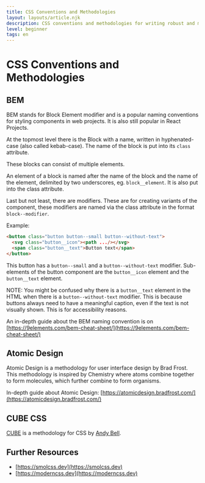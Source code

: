 ```yaml
---
title: CSS Conventions and Methodologies
layout: layouts/article.njk
description: CSS conventions and methodologies for writing robust and maintainable web applications
level: beginner
tags: en
---
```


# CSS Conventions and Methodologies

## BEM

BEM stands for Block Element modifier and is a popular naming conventions for styling components in web projects. It is also still popular in React Projects.

At the topmost level there is the Block with a name, written in hyphenated-case (also called kebab-case). The name of the block is put into its `class` attribute.

These blocks can consist of multiple elements.

An element of a block is named after the name of the block and the name of the element, delimited by two underscores, eg. `block__element`. It is also put into the class attribute.

Last but not least, there are modifiers. These are for creating variants of the component, these modifiers are named via the class attribute in the format `block--modifier`.

Example: 

```html
<button class="button button--small button--without-text">
  <svg class="button__icon"><path .../></svg>
  <span class="button__text">Button text</span>
</button>
```

This button has a `button--small` and a `button--without-text` modifier.
Sub-elements of the button component are the `button__icon` element and the `button__text` element. 

NOTE: You might be confused why there is a `button__text` element in the HTML when there is a `button--without-text` modifier. This is because buttons always need to have a meaningful caption, even if the text is not visually shown. This is for accessibility reasons.

An in-depth guide about the BEM naming convention is on [https://9elements.com/bem-cheat-sheet/](https://9elements.com/bem-cheat-sheet/)

## Atomic Design

Atomic Design is a methodology for user interface design by Brad Frost. 
This methodology is inspired by Chemistry where atoms combine together to form molecules, which further combine to form organisms.

In-depth guide about Atomic Design: [https://atomicdesign.bradfrost.com/](https://atomicdesign.bradfrost.com/) 

## CUBE CSS

[CUBE](https://cube.fyi/) is a methodology for CSS by [Andy Bell](https://piccalil.li).

## Further Resources

- [https://smolcss.dev](https://smolcss.dev)
- [https://moderncss.dev](https://moderncss.dev)